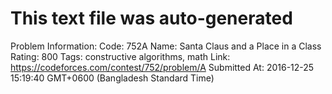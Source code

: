 # This text file was auto-generated

Problem Information:
Code: 752A
Name: Santa Claus and a Place in a Class
Rating: 800
Tags: constructive algorithms, math
Link: https://codeforces.com/contest/752/problem/A
Submitted At: 2016-12-25 15:19:40 GMT+0600 (Bangladesh Standard Time)